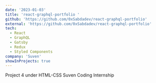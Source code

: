 ```yaml
---
date: '2023-01-03'
title: 'react-graphql-portfolio '
github: 'https://github.com/0xSabdadev/react-graphql-portfolio'
external: 'https://github.com/0xSabdadev/react-graphql-portfolio'
tech:
  - React
  - GraphQL
  - Gatsby
  - Redux
  - Styled Components
company: 'Suven'
showInProjects: true
---
```


Project 4 under HTML-CSS Suven Coding Internship
